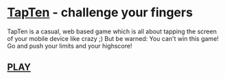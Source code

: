 # [TapTen](http://thelaui.github.io/TapTen) - challenge your fingers

TapTen is a casual, web based game which is all about tapping the screen of your mobile device like crazy ;) But be warned: You can't win this game! Go and push your limits and your highscore!

## [PLAY](http://thelaui.github.io/TapTen)
